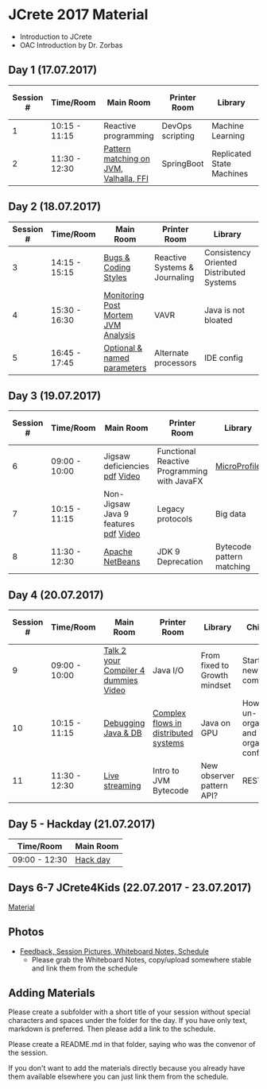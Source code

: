 # JCrete 2017 Material

* Introduction to JCrete
* OAC Introduction by Dr. Zorbas

## Day 1 (17.07.2017)

| Session # | Time/Room    | Main Room      | Printer Room   | Library       | Chimney   | Scary Room | Hidden Room | Internet Room | Restaurant | Under The Vines |
| ------------- | -------------| ------------- | -------------   | ------------- | ----------| ---------- | ----------- | ------------- | ---------- | --------------- |
| 1 | 10:15 - 11:15| Reactive programming  | DevOps scripting  | Machine Learning | Writers Roundable  | Jenkins pipelines  | Java EE Future? | Microservices
| 2 | 11:30 - 12:30| [Pattern matching on JVM, Valhalla, FFI](https://www.pscp.tv/_nighthacking/1OyKArPggpqGb)  |  SpringBoot  | Replicated State Machines  | Async I/O  | JVM troubleshooting  | Rest event sourcing | [Code Reviews](Day1/Session2/Code_Review) | [Remote Working](Day1/Session2/RemoteWorking) | 

## Day 2 (18.07.2017)

| Session # | Time/Room    | Main Room     | Printer Room   | Library       | Chimney   | Scary Room | Hidden Room | Internet Room | Restaurant | Under The Vines |
| ------------- | -------------| ------------- | -------------  | ------------- | ----------| ---------- | ----------- | ------------- | ---------- | --------------- |
| 3 | 14:15 - 15:15| [Bugs & Coding Styles](Day2/Session1/Coding_Style) | Reactive Systems & Journaling | Consistency Oriented Distributed Systems | Serverless Java | DB architecture internals | CRDT | JMM Data visibility explained | [Unit test generation](Day2/Session1/TestGeneration_MutationTesting) | Self PR |
| 4 | 15:30 - 16:30| [Monitoring Post Mortem JVM Analysis](https://www.pscp.tv/_nighthacking/1lDxLkZEjOaJm) | VAVR | Java is not bloated | [Java support for DSLs](Day2/Session2/DSLs) | Microservices frameworks | [Skip staging?](Day2/Session2/Staging) | | Dynamic Languages Speed | Contributing to Open Source
| 5 | 16:45 - 17:45| [Optional & named parameters](https://www.pscp.tv/_nighthacking/1MYGNXbQeDRxw) | Alternate processors | IDE config | Annotation processing | JVM internals | Repo layout | [Event-storming](Day2/Session3/Event_Storming) | [Health, stress burnout](Day2/Session3/Health)|

## Day 3 (19.07.2017)

| Session # | Time/Room    | Main Room     | Printer Room   | Library       | Chimney   | Scary Room | Hidden Room | Internet Room | Restaurant | Under The Vines |
| ------------- | -------------| ------------- | -------------  | ------------- | ----------| ---------- | ----------- | ------------- | ---------- | --------------- |
| 6 | 09:00 - 10:00| Jigsaw deficiencies [pdf](Day3/Session1/Java_9_Jigsaw_Deficiencies.pdf) [Video](https://www.pscp.tv/_nighthacking/1yoKMpNBpXwxQ)| Functional Reactive Programming with JavaFX | [MicroProfile](Day3/Session1/MicroProfile/README.md) | Getting from fixed to growth | Emotional processing | JShell | [Java 4 Kids](Day3/Session1/Programming_for_Kids/) | Kotlin | - |
| 7 | 10:15 - 11:15| Non-Jigsaw Java 9 features [pdf](Day3/Session2/Overview_of_Java_9_Features.pdf) [Video](https://www.pscp.tv/_nighthacking/1kvJpjNQMeVKE) | Legacy protocols | Big data |  All about space with Sven | Annotation-driven development | Java & NoSQL | Desktop Java | [Java & Docker Alignment](Day3/Session2/Java-Docker-Alignment/README.md) | - |
| 8 | 11:30 - 12:30| [Apache NetBeans](https://www.pscp.tv/_nighthacking/1vOxwOnOpOrxB) | JDK 9 Deprecation | Bytecode pattern matching | Are you still in JS denial? | G1 tuning | - | Frameworks & Tools | [Exception & Error Handling](Day3/Session3/Exception_handling/) | - |

## Day 4 (20.07.2017)

| Session # | Time/Room    | Main Room     | Printer Room   | Library       | Chimney   | Scary Room | Hidden Room | Internet Room | Restaurant | Under The Vines |
| ------------- | -------------| ------------- | -------------  | ------------- | ----------| ---------- | ----------- | ------------- | ---------- | --------------- |
| 9 | 09:00 - 10:00| [Talk 2 your Compiler 4 dummies](https://www.slideshare.net/jjfumero/justintime-gpu-compilation-for-interpreted-languages-with-partial-evaluation) [Video](https://www.pscp.tv/w/1lPJqwNbmjPKb) | Java I/O | From fixed to Growth mindset | Starting a new company | Benchmarks | ORM | [Personal Identifiable Information (PII)](Day4/Session1/PII) | [Fast File Transfer using Raspberry Pi JVM?](Day4/Session1/FastFileRPi)|       
| 10 | 10:15 - 11:15| [Debugging Java & DB](https://www.pscp.tv/w/1lPJqwNbmjPKb) | [Complex flows in distributed systems](Day4/Session2/EventFlow) | Java on GPU | How to un-organize and organized conference | Integration testing best practices | Mockito | Infrastructure Options | Human Interactive Protocol |       
| 11 | 11:30 - 12:30| [Live streaming](https://www.pscp.tv/w/1MnxnmBDolMJO) | Intro to JVM Bytecode | New observer pattern API? | REST APIs | RUST language | Java class reloading | [UI Testing](Day4/Session3/UITesting) | Testing distributed systems |

## Day 5 - Hackday (21.07.2017)
| Time/Room    | Main Room     | 
| -------------| ------------- | 
| 09:00 - 12:30| [Hack day](Day5) |

## Days 6-7 JCrete4Kids (22.07.2017 - 23.07.2017)
[Material](JCrete4Kids)

## Photos

* [Feedback, Session Pictures, Whiteboard Notes, Schedule](https://www.dropbox.com/sh/kpyw1xirctniwmo/AADb4GLEkKEStgbRwVALepkIa?dl=0)
    * Please grab the Whiteboard Notes, copy/upload somewhere stable and link them from the schedule

## Adding Materials

Please create a subfolder with a short title of your session without special characters and spaces under the folder for the day. If you have only text, markdown is preferred. Then please add a link to the schedule.

Please create a README.md in that folder, saying who was the convenor of the session.

If you don't want to add the materials directly because you already have them available elsewhere you can just link them from the schedule.
